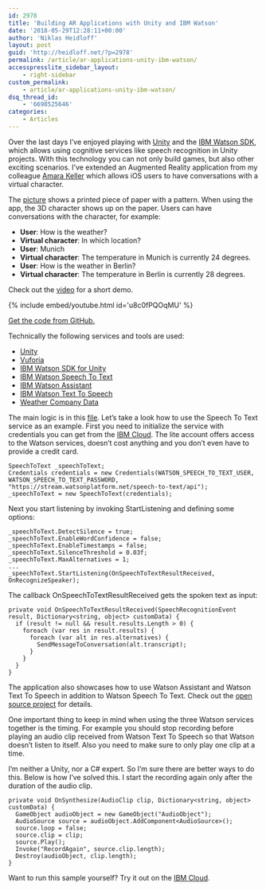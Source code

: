 ```yaml
---
id: 2978
title: 'Building AR Applications with Unity and IBM Watson'
date: '2018-05-29T12:28:11+00:00'
author: 'Niklas Heidloff'
layout: post
guid: 'http://heidloff.net/?p=2978'
permalink: /article/ar-applications-unity-ibm-watson/
accesspresslite_sidebar_layout:
    - right-sidebar
custom_permalink:
    - article/ar-applications-unity-ibm-watson/
dsq_thread_id:
    - '6698525646'
categories:
    - Articles
---
```


Over the last days I’ve enjoyed playing with [Unity](https://unity3d.com/unity) and the [IBM Watson SDK](https://github.com/watson-developer-cloud/unity-sdk), which allows using cognitive services like speech recognition in Unity projects. With this technology you can not only build games, but also other exciting scenarios. I’ve extended an Augmented Reality application from my colleague [Amara Keller](https://medium.com/@MissAmaraKay/build-your-first-ai-ar-app-on-unity-8c12895687fa) which allows iOS users to have conversations with a virtual character.

The [picture](https://raw.githubusercontent.com/nheidloff/unity-watson-ar-sample/master/photo1.png) shows a printed piece of paper with a pattern. When using the app, the 3D character shows up on the paper. Users can have conversations with the character, for example:

- **User**: How is the weather?
- **Virtual character**: In which location?
- **User**: Munich
- **Virtual character**: The temperature in Munich is currently 24 degrees.
- **User**: How is the weather in Berlin?
- **Virtual character**: The temperature in Berlin is currently 28 degrees.

Check out the [video](https://www.youtube.com/watch?v=u8c0fPQOqMU) for a short demo.

{% include embed/youtube.html id='u8c0fPQOqMU' %}

[Get the code from GitHub.](https://github.com/nheidloff/unity-watson-ar-sample)

Technically the following services and tools are used:

- [Unity](https://unity3d.com/unity)
- [Vuforia](https://developer.vuforia.com/)
- [IBM Watson SDK for Unity](https://github.com/watson-developer-cloud/unity-sdk)
- [IBM Watson Speech To Text](https://www.ibm.com/watson/services/speech-to-text/)
- [IBM Watson Assistant](https://www.ibm.com/watson/services/conversation/)
- [IBM Watson Text To Speech](https://www.ibm.com/watson/services/text-to-speech/)
- [Weather Company Data](https://console.bluemix.net/catalog/services/weather-company-data)

The main logic is in this [file](https://github.com/nheidloff/unity-watson-ar-sample/blob/master/SoldierConvo.cs). Let’s take a look how to use the Speech To Text service as an example. First you need to initialize the service with credentials you can get from the [IBM Cloud](https://ibm.biz/nheidloff). The lite account offers access to the Watson services, doesn’t cost anything and you don’t even have to provide a credit card.

```
SpeechToText _speechToText;
Credentials credentials = new Credentials(WATSON_SPEECH_TO_TEXT_USER, WATSON_SPEECH_TO_TEXT_PASSWORD, "https://stream.watsonplatform.net/speech-to-text/api");
_speechToText = new SpeechToText(credentials);
```

Next you start listening by invoking StartListening and defining some options:

```
_speechToText.DetectSilence = true;
_speechToText.EnableWordConfidence = false;
_speechToText.EnableTimestamps = false;
_speechToText.SilenceThreshold = 0.03f;
_speechToText.MaxAlternatives = 1;
...
_speechToText.StartListening(OnSpeechToTextResultReceived, OnRecognizeSpeaker);
```

The callback OnSpeechToTextResultReceived gets the spoken text as input:

```
private void OnSpeechToTextResultReceived(SpeechRecognitionEvent result, Dictionary<string, object> customData) {
  if (result != null && result.results.Length > 0) {
    foreach (var res in result.results) {
      foreach (var alt in res.alternatives) { 
        SendMessageToConversation(alt.transcript);                    
      }
    }
  }
}
```

The application also showcases how to use Watson Assistant and Watson Text To Speech in addition to Watson Speech To Text. Check out the [open source project](https://github.com/nheidloff/unity-watson-ar-sample) for details.

One important thing to keep in mind when using the three Watson services together is the timing. For example you should stop recording before playing an audio clip received from Watson Text To Speech so that Watson doesn’t listen to itself. Also you need to make sure to only play one clip at a time.

I’m neither a Unity, nor a C# expert. So I’m sure there are better ways to do this. Below is how I’ve solved this. I start the recording again only after the duration of the audio clip.

```
private void OnSynthesize(AudioClip clip, Dictionary<string, object> customData) {      
  GameObject audioObject = new GameObject("AudioObject");
  AudioSource source = audioObject.AddComponent<AudioSource>();
  source.loop = false;
  source.clip = clip;
  source.Play();
  Invoke("RecordAgain", source.clip.length);
  Destroy(audioObject, clip.length);
}
```

Want to run this sample yourself? Try it out on the [IBM Cloud](https://ibm.biz/nheidloff).
